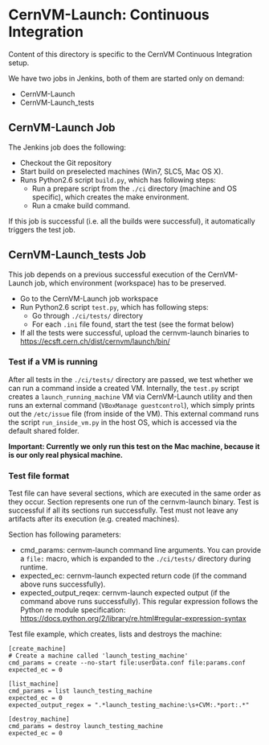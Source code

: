 CernVM-Launch: Continuous Integration
=====================================

Content of this directory is specific to the CernVM Continuous Integration setup.

We have two jobs in Jenkins, both of them are started only on demand:
- CernVM-Launch
- CernVM-Launch_tests

CernVM-Launch Job
-----------------
The Jenkins job does the following:
- Checkout the Git repository
- Start build on preselected machines (Win7, SLC5, Mac OS X).
- Runs Python2.6 script `build.py`, which has following steps:
    - Run a prepare script from the `./ci` directory (machine and OS specific), which creates the make environment.
    - Run a cmake build command.

If this job is successful (i.e. all the builds were successful), it automatically triggers the test job.


CernVM-Launch_tests Job
-----------------------
This job depends on a previous successful execution of the CernVM-Launch job, which environment (workspace) has to be preserved.

- Go to the CernVM-Launch job workspace
- Run Python2.6 script `test.py`, which has following steps:
    - Go through `./ci/tests/` directory
    - For each `.ini` file found, start the test (see the format below)
- If all the tests were successful, upload the cernvm-launch binaries to https://ecsft.cern.ch/dist/cernvm/launch/bin/

### Test if a VM is running

After all tests in the `./ci/tests/` directory are passed, we test whether we can run a command inside a created VM.
Internally, the `test.py` script creates a `launch_running_machine` VM via CernVM-Launch utility and then runs
an external command (`VBoxManage guestcontrol`), which simply prints out the `/etc/issue` file (from inside of the VM). This external
command runs the script `run_inside_vm.py` in the host OS, which is accessed via the default shared folder.

**Important: Currently we only run this test on the Mac machine, because it is our only real physical machine.**

### Test file format

Test file can have several sections, which are executed in the same order as they occur.
Section represents one run of the cernvm-launch binary. Test is successful if all its
sections run successfully. Test must not leave any artifacts after its execution (e.g.
created machines).

Section has following parameters:
- cmd_params: cernvm-launch command line arguments. You can provide a 
  `file:` macro, which is expanded to the `./ci/tests/` directory during runtime.
- expected_ec: cernvm-launch expected return code (if the command above runs successfully).
- expected_output_reqex: cernvm-launch expected output (if the command above runs successfully).
  This regular expression follows the Python re module specification: https://docs.python.org/2/library/re.html#regular-expression-syntax


Test file example, which creates, lists and destroys the machine:

    [create_machine]
    # Create a machine called 'launch_testing_machine'
    cmd_params = create --no-start file:userData.conf file:params.conf
    expected_ec = 0

    [list_machine]
    cmd_params = list launch_testing_machine
    expected_ec = 0
    expected_output_regex = ".*launch_testing_machine:\s+CVM:.*port:.*"

    [destroy_machine]
    cmd_params = destroy launch_testing_machine
    expected_ec = 0

